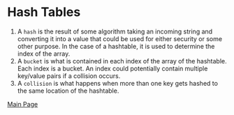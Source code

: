 # Hash Tables

1. A `hash` is the result of some algorithm taking an incoming string and converting it into a value that could be used for either security or some other purpose. In the case of a hashtable, it is used to determine the index of the array.
2. A `bucket` is what is contained in each index of the array of the hashtable. Each index is a bucket. An index could potentially contain multiple key/value pairs if a collision occurs.
3. A `collision` is what happens when more than one key gets hashed to the same location of the hashtable.

[Main Page](https://will-ing.github.io/reading-notes)